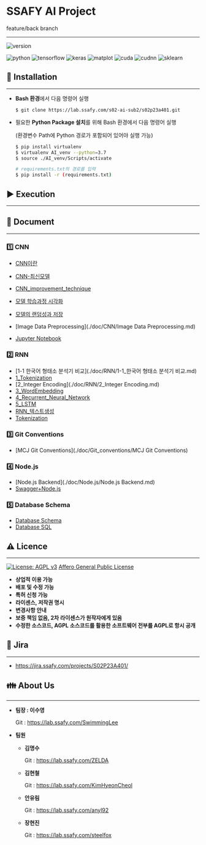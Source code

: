 # __SSAFY AI Project__

feature/back branch 

---

![version](https://img.shields.io/badge/version-2.1.0-orange?logo=star)

![python](https://img.shields.io/badge/python-3.7.4-brightgreen?logo=python)
![tensorflow](https://img.shields.io/badge/tensorflow-2.0.0-yellow?logo=tensorflow)
![keras](https://img.shields.io/badge/keras-2.2.4-red?logo=keras)
![matplot](https://img.shields.io/badge/matplot-3.2.1-yellowgreen?logo=matplot)
![cuda](https://img.shields.io/badge/cuda-10.0-green?logo=nvidia)
![cudnn](https://img.shields.io/badge/cudnn-7.5-green?logo=nvidia)
![sklearn](https://img.shields.io/badge/sklearn-0.22.1-red?logo=sklearn)



## :strawberry: Installation

---

- **Bash 환경**에서 다음 명령어 실행

  `$ git clone https://lab.ssafy.com/s02-ai-sub2/s02p23a401.git`


- 필요한 **Python Package 설치**를 위해 Bash 환경에서 다음 명령어 실행

  (환경변수 Path에 Python 경로가 포함되어 있어야 실행 가능)

  ```bash
  $ pip install virtualenv
  $ virtualenv AI_venv --python=3.7
  $ source ./AI_venv/Scripts/activate
  
  # requirements.txt의 경로를 입력
  $ pip install -r (requirements.txt)
  ```



## :arrow_forward: Execution

---




## :newspaper: Document

---

### :one: CNN

- [CNN이란](./doc/CNN/CNN이란.md)
- [CNN-최신모델](./doc/CNN/CNN-최신모델.md)

- [CNN_improvement_technique](./doc/CNN/cnn_improvement_technique.md)
- [모델 학습과정 시각화](./doc/CNN/모델_학습과정_시각화.md)

- [모델의 랜덤성과 저장](./doc/CNN/모델의_랜덤성과_저장.md)
- [Image Data Preprocessing](./doc/CNN/Image Data Preprocessing.md)
- [Jupyter Notebook](./doc/CNN/)



### :two: RNN

- [1-1 한국어 형태소 분석기 비교](./doc/RNN/1-1_한국어 형태소 분석기 비교.md)
- [1_Tokenization](./doc/RNN/1_Tokenization.md)
- [2_Integer Encoding](./doc/RNN/2_Integer Encoding.md)
- [3_WordEmbedding](./doc/RNN/3_WordEmbedding.md)
- [4_Recurrent_Neural_Network](./doc/RNN/4_Recurrent_Neural_Network.md)
- [5_LSTM](./doc/RNN/5_LSTM.md)
- [RNN_텍스트생성](./doc/RNN/RNN_텍스트생성.md)
- [Tokenization](./doc/RNN/tokenization.md)



### :three: Git Conventions

- [MCJ Git Conventions](./doc/Git_conventions/MCJ Git Conventions)



### :four: Node.js

- [Node.js Backend](./doc/Node.js/Node.js Backend.md)
- [Swagger+Node.js](./doc/Node.js/Swagger+Node.js.md)



### :five: Database Schema

- [Database Schema](./doc/Database/Database_Schema.png)
- [Database SQL](./doc/Database/Database_Sql.sql)



## :warning: Licence

---

[![License: AGPL v3](https://img.shields.io/badge/License-AGPL%20v3-blue.svg)](https://www.gnu.org/licenses/agpl-3.0) [Affero General Public License](https://www.gnu.org/licenses/agpl-3.0.html)

- **상업적 이용 가능**
- **배포 및 수정 가능**
- **특허 신청 가능**
- **라이센스, 저작권 명시**
- **변경사항 안내**
- **보증 책임 없음, 2차 라이센스가 원작자에게 있음**
- **수정한 소스코드, AGPL 소스코드를 활용한 소프트웨어 전부를 AGPL로 항시 공개**



## :date: Jira

---

- https://jira.ssafy.com/projects/S02P23A401/



## :family: About Us

---

- **팀장 : 이수영**

  Git : https://lab.ssafy.com/SwimmingLee

- **팀원**

  - **김명수**

    Git : https://lab.ssafy.com/ZELDA

  - **김현철**

    Git : https://lab.ssafy.com/KimHyeonCheol

  - **안유림**

    Git : https://lab.ssafy.com/anyl92

  - **장현진**

    Git : https://lab.ssafy.com/steelfox

